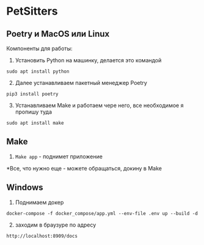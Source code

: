 # PetSitters

## Poetry и MacOS или Linux


Компоненты для работы:

1) Установить Python на машинку, делается это командой 

`sudo apt install python`

2) Далее устанавливаем пакетный менеджер Poetry

`pip3 install poetry` 

3) Устанавливаем Make и работаем чере него, все необходимое я пропишу туда

`sudo apt install make`

## Make 

1) `Make app` - поднимет приложение

*Все, что нужно еще - можете обращаться, докину в Make 

## Windows 

1) Поднимаем докер 

`docker-compose -f docker_compose/app.yml --env-file .env up --build -d`

2) заходим в браузуре по адресу

`http://localhost:8909/docs`